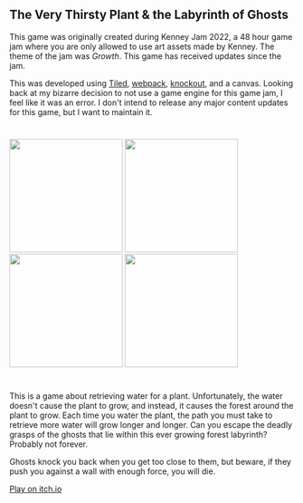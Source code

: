 The Very Thirsty Plant & the Labyrinth of Ghosts
-------

This game was originally created during Kenney Jam 2022, a 48 hour game jam where you are only allowed to use art assets made by Kenney. The theme of the jam was *Growth*. This game has received updates since the jam.

This was developed using [Tiled](https://github.com/mapeditor/tiled), [webpack](https://github.com/webpack/webpack), [knockout](https://github.com/knockout/knockout), and a canvas. Looking back at my bizarre decision to not use a game engine for this game jam, I feel like it was an error. I don't intend to release any major content updates for this game, but I want to maintain it.

#

<img width="200" src="https://img.itch.zone/aW1hZ2UvMTY3MTMxNS85ODQxMjI1LnBuZw==/original/EBu4cV.png" /> <img width="200" src="https://img.itch.zone/aW1hZ2UvMTY3MTMxNS85ODkyMzY1LnBuZw==/original/SzY2LF.png" /> <img width="200" src="https://img.itch.zone/aW1hZ2UvMTY3MTMxNS85ODkyMzc0LnBuZw==/347x500/jrAkdv.png" /> <img width="200" src="https://img.itch.zone/aW1hZ2UvMTY3MTMxNS85ODkyMzc3LnBuZw==/347x500/JGFqJy.png" />

#

This is a game about retrieving water for a plant. Unfortunately, the water doesn't cause the plant to grow, and instead, it causes the forest around the plant to grow. Each time you water the plant, the path you must take to retrieve more water will grow longer and longer. Can you escape the deadly grasps of the ghosts that lie within this ever growing forest labyrinth? Probably not forever.

Ghosts knock you back when you get too close to them, but beware, if they push you against a wall with enough force, you will die.


[Play on itch.io](https://marmadilemanteater.itch.io/the-very-thirsty-plant-the-labyrinth-of-ghosts)
